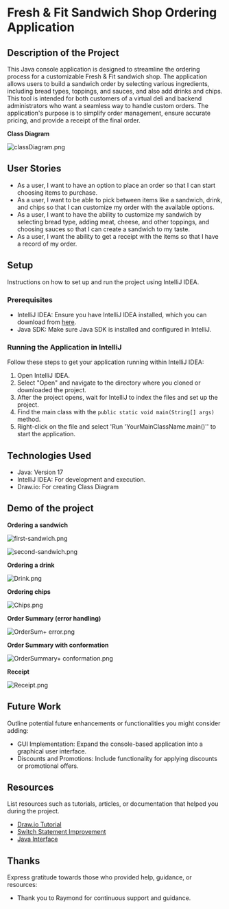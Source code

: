 # Fresh & Fit Sandwich Shop Ordering Application

## Description of the Project

This Java console application is designed to streamline the ordering process for a customizable Fresh & Fit sandwich shop. The application allows users to build a sandwich order by selecting various ingredients, including bread types, toppings, and sauces, and also add drinks and chips. This tool is intended for both customers of a virtual deli and backend administrators who want a seamless way to handle custom orders. The application's purpose is to simplify order management, ensure accurate pricing, and provide a receipt of the final order.

**Class Diagram**

![classDiagram.png](imgs/classDiagram.png)

## User Stories

- As a user, I want to have an option to place an order so that I can start choosing items to purchase.
- As a user, I want to be able to pick between items like a sandwich, drink, and chips so that I can customize my order with the available options.
- As a user, I want to have the ability to customize my sandwich by selecting bread type, adding meat, cheese, and other toppings, and choosing sauces so that I can create a sandwich to my taste.
- As a user, I want the ability to get a receipt with the items so that I have a record of my order.

## Setup

Instructions on how to set up and run the project using IntelliJ IDEA.

### Prerequisites

- IntelliJ IDEA: Ensure you have IntelliJ IDEA installed, which you can download from [here](https://www.jetbrains.com/idea/download/).
- Java SDK: Make sure Java SDK is installed and configured in IntelliJ.

### Running the Application in IntelliJ

Follow these steps to get your application running within IntelliJ IDEA:

1. Open IntelliJ IDEA.
2. Select "Open" and navigate to the directory where you cloned or downloaded the project.
3. After the project opens, wait for IntelliJ to index the files and set up the project.
4. Find the main class with the `public static void main(String[] args)` method.
5. Right-click on the file and select 'Run 'YourMainClassName.main()'' to start the application.

## Technologies Used

- Java: Version 17
- IntelliJ IDEA: For development and execution.
- Draw.io: For creating Class Diagram

## Demo of the project

**Ordering a sandwich**

![first-sandwich.png](imgs/first-sandwich.png)

![second-sandwich.png](imgs/second-sandwich.png)

**Ordering a drink**

![Drink.png](imgs/Drink.png)

**Ordering chips**

![Chips.png](imgs/Chips.png)

**Order Summary (error handling)**

![OrderSum+ error.png](imgs/OrderSum%2B%20error.png)

**Order Summary with conformation**

![OrderSummary+ conformation.png](imgs/OrderSummary%2B%20conformation.png)

**Receipt**

![Receipt.png](imgs/Receipt.png)

## Future Work

Outline potential future enhancements or functionalities you might consider adding:

- GUI Implementation: Expand the console-based application into a graphical user interface.
- Discounts and Promotions: Include functionality for applying discounts or promotional offers.

## Resources

List resources such as tutorials, articles, or documentation that helped you during the project.

- [Draw.io Tutorial](https://drawio-app.com/tutorials/)
- [Switch Statement Improvement](https://stackoverflow.com/questions/5086322/java-switch-statement-multiple-cases)
- [Java Interface](https://www.youtube.com/watch?v=GhslBwrRsnw&t=35s)



## Thanks

Express gratitude towards those who provided help, guidance, or resources:

- Thank you to Raymond for continuous support and guidance.